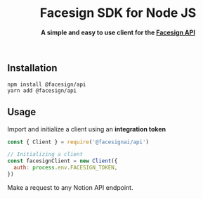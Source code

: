 <div align="center">
	<h1>Facesign SDK for Node JS</h1>
	<p>
		<b>A simple and easy to use client for the <a href="https://developers.facesign.co">Facesign API</a></b>
	</p>
	<br>
</div>

## Installation

```
npm install @facesign/api
yarn add @facesign/api
```

## Usage

Import and initialize a client using an **integration token**

```js
const { Client } = require('@facesignai/api')

// Initializing a client
const facesignClient = new Client({
  auth: process.env.FACESIGN_TOKEN,
})
```

Make a request to any Notion API endpoint.
